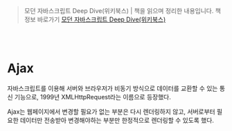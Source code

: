 > 모던 자바스크립트 Deep Dive(위키북스) | 책을 읽으며 정리한 내용입니다. 책 정보 바로가기 [모던 자바스크립트 Deep Dive(위키북스)](https://wikibook.co.kr/mjs/)

<br/>
<br/>

# Ajax

자바스크립트를 이용해 서버와 브라우저가 비동기 방식으로 데이터를 교환할 수 있는 통신 기능으로, 1999년 XMLHttpRequest라는 이름으로 등장했다.

Ajax는 웹페이지에서 변경할 필요가 없는 부분은 다시 렌더링하지 않고, 서버로부터 필요한 데이터만 전송받아 변경해야하는 부분만 한정적으로 렌더링할 수 있도록 했다.
